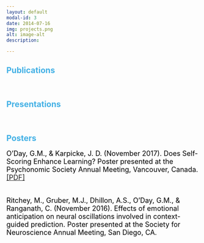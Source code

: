 ```yaml
---
layout: default
modal-id: 3
date: 2014-07-16
img: projects.png
alt: image-alt
description: 

---
```


<div align="left">
  
<font color = "42b0e5"><h2>Publications</h2> <br> </font>

<font color = "42b0e5"><h2>Presentations</h2> <br> </font>

<font color = "42b0e5"><h2>Posters</h2> </font>
<font size="4"> <font color = "black">
O’Day, G.M., & Karpicke, J. D. (November 2017). Does Self-Scoring Enhance Learning?
Poster presented at the Psychonomic Society Annual Meeting, Vancouver, Canada. <a href="https://gmoday.github.io/files/Poster.ODay.Psychomincs.11.01.2017.pdf">[PDF]</a> <br> <br>
 
Ritchey, M., Gruber, M.J., Dhillon, A.S., O’Day, G.M., & Ranganath, C. (November 2016).
Effects of emotional anticipation on neural oscillations involved in context-guided
prediction. Poster presented at the Society for Neuroscience Annual Meeting, San Diego,
CA. 
  
